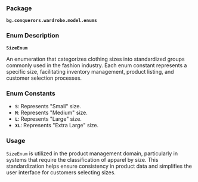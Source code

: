 ### Package

**`bg.conquerors.wardrobe.model.enums`**

### Enum Description

**`SizeEnum`**

An enumeration that categorizes clothing sizes into standardized groups commonly used in the fashion industry. Each enum constant represents a specific size, facilitating inventory management, product listing, and customer selection processes.

### Enum Constants

- **`S`**: Represents "Small" size.
- **`M`**: Represents "Medium" size.
- **`L`**: Represents "Large" size.
- **`XL`**: Represents "Extra Large" size.

### Usage

`SizeEnum` is utilized in the product management domain, particularly in systems that require the classification of apparel by size. This standardization helps ensure consistency in product data and simplifies the user interface for customers selecting sizes.